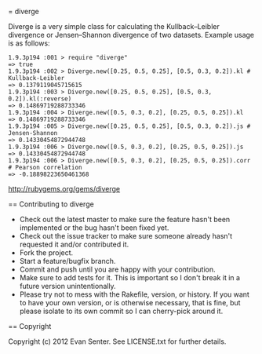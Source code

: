 = diverge

Diverge is a very simple class for calculating the Kullback–Leibler divergence or Jensen–Shannon divergence of two datasets. Example usage is as follows:

    1.9.3p194 :001 > require "diverge"
    => true 
    1.9.3p194 :002 > Diverge.new([0.25, 0.5, 0.25], [0.5, 0.3, 0.2]).kl # Kullback-Leibler
    => 0.1379119045715615 
    1.9.3p194 :003 > Diverge.new([0.25, 0.5, 0.25], [0.5, 0.3, 0.2]).kl(:reverse)
    => 0.14869719288733346 
    1.9.3p194 :004 > Diverge.new([0.5, 0.3, 0.2], [0.25, 0.5, 0.25]).kl
    => 0.14869719288733346 
    1.9.3p194 :005 > Diverge.new([0.25, 0.5, 0.25], [0.5, 0.3, 0.2]).js # Jensen-Shannon
    => 0.14330454872944748 
    1.9.3p194 :006 > Diverge.new([0.5, 0.3, 0.2], [0.25, 0.5, 0.25]).js
    => 0.14330454872944748
    1.9.3p194 :006 > Diverge.new([0.5, 0.3, 0.2], [0.25, 0.5, 0.25]).corr # Pearson correlation
    => -0.18898223650461368

http://rubygems.org/gems/diverge

== Contributing to diverge
 
* Check out the latest master to make sure the feature hasn't been implemented or the bug hasn't been fixed yet.
* Check out the issue tracker to make sure someone already hasn't requested it and/or contributed it.
* Fork the project.
* Start a feature/bugfix branch.
* Commit and push until you are happy with your contribution.
* Make sure to add tests for it. This is important so I don't break it in a future version unintentionally.
* Please try not to mess with the Rakefile, version, or history. If you want to have your own version, or is otherwise necessary, that is fine, but please isolate to its own commit so I can cherry-pick around it.

== Copyright

Copyright (c) 2012 Evan Senter. See LICENSE.txt for
further details.

